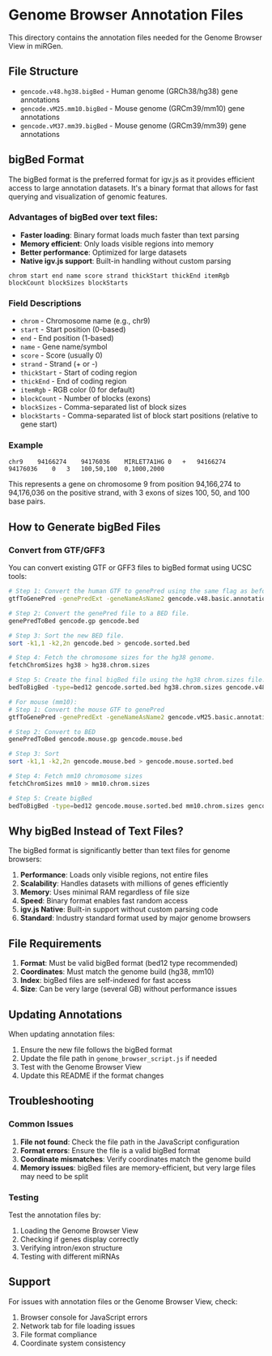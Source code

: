 # Genome Browser Annotation Files

This directory contains the annotation files needed for the Genome Browser View in miRGen.

## File Structure

- `gencode.v48.hg38.bigBed` - Human genome (GRCh38/hg38) gene annotations
- `gencode.vM25.mm10.bigBed` - Mouse genome (GRCm39/mm10) gene annotations
- `gencode.vM37.mm39.bigBed` - Mouse genome (GRCm39/mm39) gene annotations

## bigBed Format

The bigBed format is the preferred format for igv.js as it provides efficient access to large annotation datasets. It's a binary format that allows for fast querying and visualization of genomic features.

### Advantages of bigBed over text files:
- **Faster loading**: Binary format loads much faster than text parsing
- **Memory efficient**: Only loads visible regions into memory
- **Better performance**: Optimized for large datasets
- **Native igv.js support**: Built-in handling without custom parsing

```
chrom start end name score strand thickStart thickEnd itemRgb blockCount blockSizes blockStarts
```

### Field Descriptions

- `chrom` - Chromosome name (e.g., chr9)
- `start` - Start position (0-based)
- `end` - End position (1-based)
- `name` - Gene name/symbol
- `score` - Score (usually 0)
- `strand` - Strand (+ or -)
- `thickStart` - Start of coding region
- `thickEnd` - End of coding region
- `itemRgb` - RGB color (0 for default)
- `blockCount` - Number of blocks (exons)
- `blockSizes` - Comma-separated list of block sizes
- `blockStarts` - Comma-separated list of block start positions (relative to gene start)

### Example

```
chr9	94166274	94176036	MIRLET7A1HG	0	+	94166274	94176036	0	3	100,50,100	0,1000,2000
```

This represents a gene on chromosome 9 from position 94,166,274 to 94,176,036 on the positive strand, with 3 exons of sizes 100, 50, and 100 base pairs.

## How to Generate bigBed Files

### Convert from GTF/GFF3

You can convert existing GTF or GFF3 files to bigBed format using UCSC tools:

```bash
# Step 1: Convert the human GTF to genePred using the same flag as before.
gtfToGenePred -genePredExt -geneNameAsName2 gencode.v48.basic.annotation.gtf gencode.gp

# Step 2: Convert the genePred file to a BED file.
genePredToBed gencode.gp gencode.bed

# Step 3: Sort the new BED file.
sort -k1,1 -k2,2n gencode.bed > gencode.sorted.bed

# Step 4: Fetch the chromosome sizes for the hg38 genome.
fetchChromSizes hg38 > hg38.chrom.sizes

# Step 5: Create the final bigBed file using the hg38 chrom.sizes file.
bedToBigBed -type=bed12 gencode.sorted.bed hg38.chrom.sizes gencode.v48.hg38.bigBed

# For mouse (mm10):
# Step 1: Convert the mouse GTF to genePred
gtfToGenePred -genePredExt -geneNameAsName2 gencode.vM25.basic.annotation.gtf gencode.mouse.gp

# Step 2: Convert to BED
genePredToBed gencode.mouse.gp gencode.mouse.bed

# Step 3: Sort
sort -k1,1 -k2,2n gencode.mouse.bed > gencode.mouse.sorted.bed

# Step 4: Fetch mm10 chromosome sizes
fetchChromSizes mm10 > mm10.chrom.sizes

# Step 5: Create bigBed
bedToBigBed -type=bed12 gencode.mouse.sorted.bed mm10.chrom.sizes gencode.vM25.mm10.bigBed
```

## Why bigBed Instead of Text Files?

The bigBed format is significantly better than text files for genome browsers:

1. **Performance**: Loads only visible regions, not entire files
2. **Scalability**: Handles datasets with millions of genes efficiently
3. **Memory**: Uses minimal RAM regardless of file size
4. **Speed**: Binary format enables fast random access
5. **igv.js Native**: Built-in support without custom parsing code
6. **Standard**: Industry standard format used by major genome browsers

## File Requirements

1. **Format**: Must be valid bigBed format (bed12 type recommended)
2. **Coordinates**: Must match the genome build (hg38, mm10)
3. **Index**: bigBed files are self-indexed for fast access
4. **Size**: Can be very large (several GB) without performance issues

## Updating Annotations

When updating annotation files:

1. Ensure the new file follows the bigBed format
2. Update the file path in `genome_browser_script.js` if needed
3. Test with the Genome Browser View
4. Update this README if the format changes

## Troubleshooting

### Common Issues

1. **File not found**: Check the file path in the JavaScript configuration
2. **Format errors**: Ensure the file is a valid bigBed format
3. **Coordinate mismatches**: Verify coordinates match the genome build
4. **Memory issues**: bigBed files are memory-efficient, but very large files may need to be split

### Testing

Test the annotation files by:

1. Loading the Genome Browser View
2. Checking if genes display correctly
3. Verifying intron/exon structure
4. Testing with different miRNAs

## Support

For issues with annotation files or the Genome Browser View, check:

1. Browser console for JavaScript errors
2. Network tab for file loading issues
3. File format compliance
4. Coordinate system consistency
